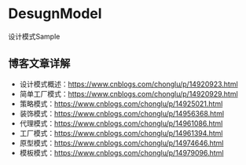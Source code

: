 # DesugnModel
设计模式Sample



## 博客文章详解

- 设计模式概述：https://www.cnblogs.com/chonglu/p/14920923.html
- 简单工厂模式：https://www.cnblogs.com/chonglu/p/14920929.html
- 策略模式：https://www.cnblogs.com/chonglu/p/14925021.html
- 装饰模式：https://www.cnblogs.com/chonglu/p/14956368.html
- 代理模式：https://www.cnblogs.com/chonglu/p/14961086.html
- 工厂模式：https://www.cnblogs.com/chonglu/p/14961394.html
- 原型模式：https://www.cnblogs.com/chonglu/p/14974646.html
- 模板模式：https://www.cnblogs.com/chonglu/p/14979096.html

